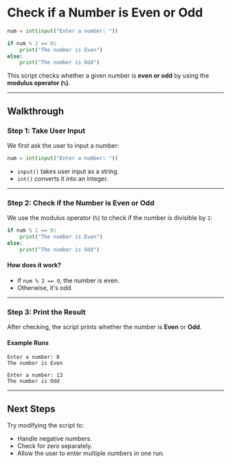 # Check if a Number is Even or Odd  

```python
num = int(input("Enter a number: "))

if num % 2 == 0:
    print("The number is Even")
else:
    print("The number is Odd")
```

This script checks whether a given number is **even or odd** by using the **modulus operator (`%`)**.

---

## Walkthrough

### Step 1: Take User Input  
We first ask the user to input a number:

```python
num = int(input("Enter a number: "))
```
- `input()` takes user input as a string.  
- `int()` converts it into an integer.

---

### Step 2: Check if the Number is Even or Odd  
We use the modulus operator (`%`) to check if the number is divisible by `2`:

```python
if num % 2 == 0:
    print("The number is Even")
else:
    print("The number is Odd")
```

#### How does it work?  
- If `num % 2 == 0`, the number is even.  
- Otherwise, it's odd.

---

### Step 3: Print the Result  
After checking, the script prints whether the number is **Even** or **Odd**.

#### Example Runs  
```
Enter a number: 8
The number is Even
```
```
Enter a number: 13
The number is Odd
```

---

## Next Steps  
Try modifying the script to:  
- Handle negative numbers.  
- Check for zero separately.  
- Allow the user to enter multiple numbers in one run.